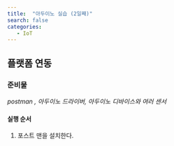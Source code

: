 ```yaml
---
title:  "아두이노 실습 (2일째)"
search: false
categories: 
   - IoT
---
```


## 플랫폼 연동

### 준비물 
*postman , 아두이노 드라이버, 아두이노 디바이스와 여러 센서*

#### 실행 순서
1. 포스트 맨을 설치한다.





<!--stackedit_data:
eyJoaXN0b3J5IjpbLTIwMjg0NTkyMDEsNzMyMTY5MjY3LDQwND
gxMDQ4LC00ODQwNzY2MjYsLTE3NzQyNzgzNzYsLTYxNDI0MTg2
Nl19
-->